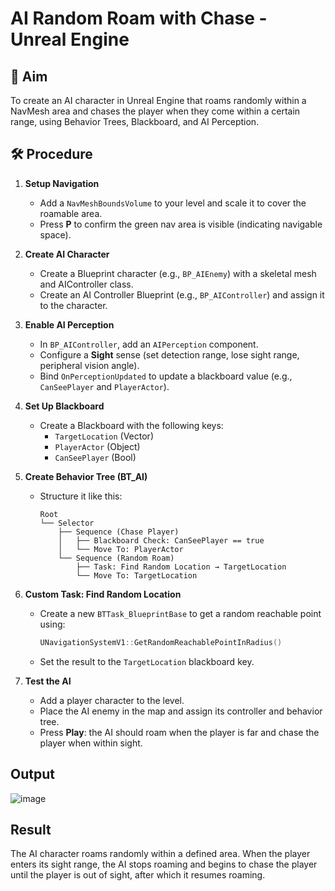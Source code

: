 # AI Random Roam with Chase - Unreal Engine

## 🎯 Aim
To create an AI character in Unreal Engine that roams randomly within a NavMesh area and chases the player when they come within a certain range, using Behavior Trees, Blackboard, and AI Perception.

## 🛠️ Procedure

1. **Setup Navigation**
   - Add a `NavMeshBoundsVolume` to your level and scale it to cover the roamable area.
   - Press **P** to confirm the green nav area is visible (indicating navigable space).

2. **Create AI Character**
   - Create a Blueprint character (e.g., `BP_AIEnemy`) with a skeletal mesh and AIController class.
   - Create an AI Controller Blueprint (e.g., `BP_AIController`) and assign it to the character.

3. **Enable AI Perception**
   - In `BP_AIController`, add an `AIPerception` component.
   - Configure a **Sight** sense (set detection range, lose sight range, peripheral vision angle).
   - Bind `OnPerceptionUpdated` to update a blackboard value (e.g., `CanSeePlayer` and `PlayerActor`).

4. **Set Up Blackboard**
   - Create a Blackboard with the following keys:
     - `TargetLocation` (Vector)
     - `PlayerActor` (Object)
     - `CanSeePlayer` (Bool)

5. **Create Behavior Tree (BT_AI)**
   - Structure it like this:

     ```
     Root
     └── Selector
         ├── Sequence (Chase Player)
         │   ├── Blackboard Check: CanSeePlayer == true
         │   └── Move To: PlayerActor
         └── Sequence (Random Roam)
             ├── Task: Find Random Location → TargetLocation
             └── Move To: TargetLocation
     ```

6. **Custom Task: Find Random Location**
   - Create a new `BTTask_BlueprintBase` to get a random reachable point using:
     ```cpp
     UNavigationSystemV1::GetRandomReachablePointInRadius()
     ```
   - Set the result to the `TargetLocation` blackboard key.

7. **Test the AI**
   - Add a player character to the level.
   - Place the AI enemy in the map and assign its controller and behavior tree.
   - Press **Play**: the AI should roam when the player is far and chase the player when within sight.
  

## Output

![image](https://github.com/user-attachments/assets/c757d829-bcf6-4f4c-a3ed-58c56614d2b2)


## Result
The AI character roams randomly within a defined area. When the player enters its sight range, the AI stops roaming and begins to chase the player until the player is out of sight, after which it resumes roaming.

